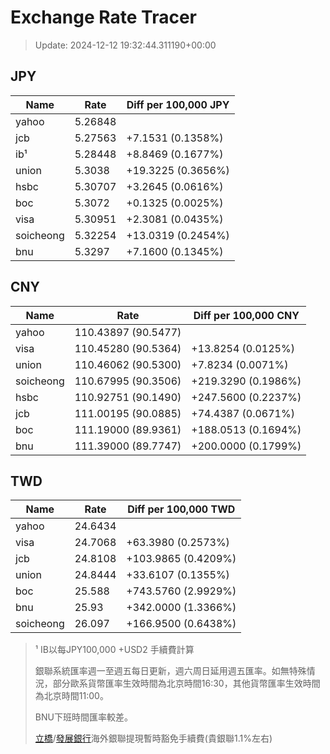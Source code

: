 # Exchange Rate Tracer

> Update: 2024-12-12 19:32:44.311190+00:00

## JPY

| Name      |    Rate | Diff per 100,000 JPY   |
|-----------|---------|------------------------|
| yahoo     | 5.26848 |                        |
| jcb       | 5.27563 | +7.1531 (0.1358%)      |
| ib¹       | 5.28448 | +8.8469 (0.1677%)      |
| union     | 5.3038  | +19.3225 (0.3656%)     |
| hsbc      | 5.30707 | +3.2645 (0.0616%)      |
| boc       | 5.3072  | +0.1325 (0.0025%)      |
| visa      | 5.30951 | +2.3081 (0.0435%)      |
| soicheong | 5.32254 | +13.0319 (0.2454%)     |
| bnu       | 5.3297  | +7.1600 (0.1345%)      |

## CNY

| Name      | Rate                | Diff per 100,000 CNY   |
|-----------|---------------------|------------------------|
| yahoo     | 110.43897	(90.5477) |                        |
| visa      | 110.45280	(90.5364) | +13.8254 (0.0125%)     |
| union     | 110.46062	(90.5300) | +7.8234 (0.0071%)      |
| soicheong | 110.67995	(90.3506) | +219.3290 (0.1986%)    |
| hsbc      | 110.92751	(90.1490) | +247.5600 (0.2237%)    |
| jcb       | 111.00195	(90.0885) | +74.4387 (0.0671%)     |
| boc       | 111.19000	(89.9361) | +188.0513 (0.1694%)    |
| bnu       | 111.39000	(89.7747) | +200.0000 (0.1799%)    |

## TWD

| Name      |    Rate | Diff per 100,000 TWD   |
|-----------|---------|------------------------|
| yahoo     | 24.6434 |                        |
| visa      | 24.7068 | +63.3980 (0.2573%)     |
| jcb       | 24.8108 | +103.9865 (0.4209%)    |
| union     | 24.8444 | +33.6107 (0.1355%)     |
| boc       | 25.588  | +743.5760 (2.9929%)    |
| bnu       | 25.93   | +342.0000 (1.3366%)    |
| soicheong | 26.097  | +166.9500 (0.6438%)    |


> ¹ IB以每JPY100,000 +USD2 手續費計算
>
> 銀聯系統匯率週一至週五每日更新，週六周日延用週五匯率。如無特殊情況，部分歐系貨幣匯率生效時間為北京時間16:30，其他貨幣匯率生效時間為北京時間11:00。
>
> BNU下班時間匯率較差。
>
> [立橋](https://www.wlbank.com.mo/uploads/ueditor/file/20181211/1544536513900230.pdf)/[發展銀行](https://www.mdb.com.mo/Service_Charges_20230728.pdf)海外銀聯提現暫時豁免手續費(貴銀聯1.1%左右)

